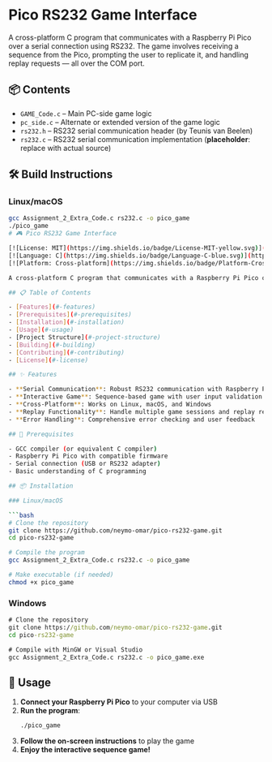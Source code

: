 

# Pico RS232 Game Interface

A cross-platform C program that communicates with a Raspberry Pi Pico over a serial connection using RS232. The game involves receiving a sequence from the Pico, prompting the user to replicate it, and handling replay requests — all over the COM port.

## 📦 Contents

- `GAME_Code.c` – Main PC-side game logic
- `pc_side.c` – Alternate or extended version of the game logic
- `rs232.h` – RS232 serial communication header (by Teunis van Beelen)
- `rs232.c` – RS232 serial communication implementation (**placeholder**: replace with actual source)

## 🛠️ Build Instructions

### Linux/macOS

```bash
gcc Assignment_2_Extra_Code.c rs232.c -o pico_game
./pico_game
# 🎮 Pico RS232 Game Interface

[![License: MIT](https://img.shields.io/badge/License-MIT-yellow.svg)](https://opensource.org/licenses/MIT)
[![Language: C](https://img.shields.io/badge/Language-C-blue.svg)](https://www.cprogramming.com/)
[![Platform: Cross-platform](https://img.shields.io/badge/Platform-Cross--platform-green.svg)](https://github.com/neymo-omar/pico-rs232-game)

A cross-platform C program that communicates with a Raspberry Pi Pico over a serial connection using RS232. The game involves receiving a sequence from the Pico, prompting the user to replicate it, and handling replay requests — all over the COM port.

## 📋 Table of Contents

- [Features](#-features)
- [Prerequisites](#-prerequisites)
- [Installation](#-installation)
- [Usage](#-usage)
- [Project Structure](#-project-structure)
- [Building](#-building)
- [Contributing](#-contributing)
- [License](#-license)

## ✨ Features

- **Serial Communication**: Robust RS232 communication with Raspberry Pi Pico
- **Interactive Game**: Sequence-based game with user input validation
- **Cross-Platform**: Works on Linux, macOS, and Windows
- **Replay Functionality**: Handle multiple game sessions and replay requests
- **Error Handling**: Comprehensive error checking and user feedback

## 🔧 Prerequisites

- GCC compiler (or equivalent C compiler)
- Raspberry Pi Pico with compatible firmware
- Serial connection (USB or RS232 adapter)
- Basic understanding of C programming

## 📦 Installation

### Linux/macOS

```bash
# Clone the repository
git clone https://github.com/neymo-omar/pico-rs232-game.git
cd pico-rs232-game

# Compile the program
gcc Assignment_2_Extra_Code.c rs232.c -o pico_game

# Make executable (if needed)
chmod +x pico_game
```

### Windows

```cmd
# Clone the repository
git clone https://github.com/neymo-omar/pico-rs232-game.git
cd pico-rs232-game

# Compile with MinGW or Visual Studio
gcc Assignment_2_Extra_Code.c rs232.c -o pico_game.exe
```

## 🚀 Usage

1. **Connect your Raspberry Pi Pico** to your computer via USB
2. **Run the program**:
   ```bash
   ./pico_game
   ```
3. **Follow the on-screen instructions** to play the game
4. **Enjoy the interactive sequence game!**



